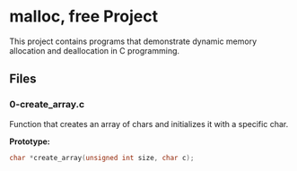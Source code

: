 # malloc, free Project

This project contains programs that demonstrate dynamic memory allocation and deallocation in C programming.

## Files

### 0-create_array.c
Function that creates an array of chars and initializes it with a specific char.

**Prototype:**
```c
char *create_array(unsigned int size, char c);
